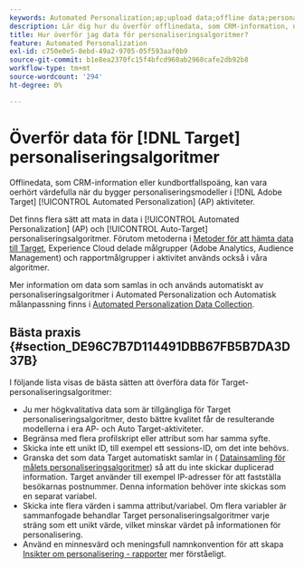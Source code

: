 ```yaml
---
keywords: Automated Personalization;ap;upload data;offline data;personaliseringsalgoritm;auto target;auto target;best practices
description: Lär dig hur du överför offlinedata, som CRM-information, när du skapar personaliseringsmodeller i Adobe [!DNL Target] Automated Personalization-aktiviteter.
title: Hur överför jag data för personaliseringsalgoritmer?
feature: Automated Personalization
exl-id: c750e0e5-8ebd-49a2-9705-05f593aaf0b9
source-git-commit: b1e8ea2370fc15f4bfcd960ab2960cafe2db92b8
workflow-type: tm+mt
source-wordcount: '294'
ht-degree: 0%

---
```


# Överför data för [!DNL Target] personaliseringsalgoritmer

Offlinedata, som CRM-information eller kundbortfallspoäng, kan vara oerhört värdefulla när du bygger personaliseringsmodeller i [!DNL Adobe Target] [!UICONTROL Automated Personalization] (AP) aktiviteter.

Det finns flera sätt att mata in data i [!UICONTROL Automated Personalization] (AP) och [!UICONTROL Auto-Target] personaliseringsalgoritmer. Förutom metoderna i [Metoder för att hämta data till Target](https://developer.adobe.com/target/before-implement/methods-to-get-data-into-target/methods-to-get-data-into-target/), Experience Cloud delade målgrupper (Adobe Analytics, Audience Management) och rapportmålgrupper i aktivitet används också i våra algoritmer.

Mer information om data som samlas in och används automatiskt av personaliseringsalgoritmer i Automated Personalization och Automatisk målanpassning finns i [Automated Personalization Data Collection](/help/main/c-activities/t-automated-personalization/ap-data.md).

## Bästa praxis {#section_DE96C7B7D114491DBB67FB5B7DA3D37B}

I följande lista visas de bästa sätten att överföra data för Target-personaliseringsalgoritmer:

* Ju mer högkvalitativa data som är tillgängliga för Target personaliseringsalgoritmer, desto bättre kvalitet får de resulterande modellerna i era AP- och Auto Target-aktiviteter.
* Begränsa med flera profilskript eller attribut som har samma syfte.
* Skicka inte ett unikt ID, till exempel ett sessions-ID, om det inte behövs.
* Granska det som data Target automatiskt samlar in ( [Datainsamling för målets personaliseringsalgoritmer](/help/main/c-activities/t-automated-personalization/ap-data.md)) så att du inte skickar duplicerad information. Target använder till exempel IP-adresser för att fastställa besökarnas postnummer. Denna information behöver inte skickas som en separat variabel.
* Skicka inte flera värden i samma attribut/variabel. Om flera variabler är sammanfogade behandlar Target personaliseringsalgoritmer varje sträng som ett unikt värde, vilket minskar värdet på informationen för personalisering.
* Använd en minnesvärd och meningsfull namnkonvention för att skapa [Insikter om personalisering - rapporter](/help/main/c-reports/c-personalization-insights-reports/personalization-insights-reports.md#concept_A897070E1EDC403EB84CFB7A6ECAD767) mer förståeligt.
